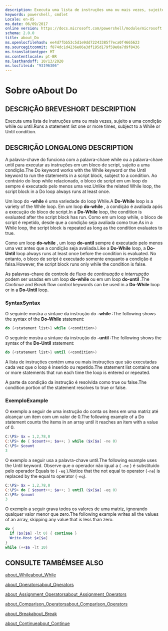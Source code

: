 ```yaml
---
description: Executa uma lista de instruções uma ou mais vezes, sujeito a uma condição while ou until.
keywords: powershell, cmdlet
Locale: en-US
ms.date: 06/09/2017
online version: https://docs.microsoft.com/powershell/module/microsoft.powershell.core/about/about_do?view=powershell-7&WT.mc_id=ps-gethelp
schema: 2.0.0
title: about_Do
ms.openlocfilehash: ee4d7fbb53c5d1e9dd72243385f7eca0f4665623
ms.sourcegitcommit: f874dc1d4236e06a3df195d179f59e0a7d9f8436
ms.translationtype: MT
ms.contentlocale: pt-BR
ms.lasthandoff: 10/13/2020
ms.locfileid: "93196306"
---
```

# <a name="about-do"></a><span data-ttu-id="eccb2-104">Sobre o</span><span class="sxs-lookup"><span data-stu-id="eccb2-104">About Do</span></span>

## <a name="short-description"></a><span data-ttu-id="eccb2-105">DESCRIÇÃO BREVE</span><span class="sxs-lookup"><span data-stu-id="eccb2-105">SHORT DESCRIPTION</span></span>
<span data-ttu-id="eccb2-106">Executa uma lista de instruções uma ou mais vezes, sujeito a uma condição while ou until.</span><span class="sxs-lookup"><span data-stu-id="eccb2-106">Runs a statement list one or more times, subject to a While or Until condition.</span></span>

## <a name="long-description"></a><span data-ttu-id="eccb2-107">DESCRIÇÃO LONGA</span><span class="sxs-lookup"><span data-stu-id="eccb2-107">LONG DESCRIPTION</span></span>

<span data-ttu-id="eccb2-108">A palavra-chave do funciona com a palavra-chave while ou a palavra-chave until para executar as instruções em um bloco de script, sujeito a uma condição.</span><span class="sxs-lookup"><span data-stu-id="eccb2-108">The Do keyword works with the While keyword or the Until keyword to run the statements in a script block, subject to a condition.</span></span> <span data-ttu-id="eccb2-109">Ao contrário do loop while relacionado, o bloco de script em um loop do sempre é executado pelo menos uma vez.</span><span class="sxs-lookup"><span data-stu-id="eccb2-109">Unlike the related While loop, the script block in a Do loop always runs at least once.</span></span>

<span data-ttu-id="eccb2-110">Um loop do **-while** é uma variedade do loop While.</span><span class="sxs-lookup"><span data-stu-id="eccb2-110">A **Do-While** loop is a variety of the While loop.</span></span> <span data-ttu-id="eccb2-111">Em um loop **do-while** , a condição é avaliada após a execução do bloco de script.</span><span class="sxs-lookup"><span data-stu-id="eccb2-111">In a **Do-While** loop, the condition is evaluated after the script block has run.</span></span> <span data-ttu-id="eccb2-112">Como em um loop while, o bloco de script é repetido, desde que a condição seja avaliada como true.</span><span class="sxs-lookup"><span data-stu-id="eccb2-112">As in a While loop, the script block is repeated as long as the condition evaluates to true.</span></span>

<span data-ttu-id="eccb2-113">Como um loop **do-while** , um loop **do-until** sempre é executado pelo menos uma vez antes que a condição seja avaliada.</span><span class="sxs-lookup"><span data-stu-id="eccb2-113">Like a **Do-While** loop, a **Do-Until** loop always runs at least once before the condition is evaluated.</span></span> <span data-ttu-id="eccb2-114">No entanto, o bloco de script é executado somente enquanto a condição é falsa.</span><span class="sxs-lookup"><span data-stu-id="eccb2-114">However, the script block runs only while the condition is false.</span></span>

<span data-ttu-id="eccb2-115">As palavras-chave de controle de fluxo de *continuação* e *interrupção* podem ser usadas em um loop **do-while** ou em um loop **do-until** .</span><span class="sxs-lookup"><span data-stu-id="eccb2-115">The *Continue* and *Break* flow control keywords can be used in a **Do-While** loop or in a **Do-Until** loop.</span></span>

### <a name="syntax"></a><span data-ttu-id="eccb2-116">Syntax</span><span class="sxs-lookup"><span data-stu-id="eccb2-116">Syntax</span></span>

<span data-ttu-id="eccb2-117">O seguinte mostra a sintaxe da instrução do **-while** :</span><span class="sxs-lookup"><span data-stu-id="eccb2-117">The following shows the syntax of the **Do-While** statement:</span></span>

```powershell
do {<statement list>} while (<condition>)
```

<span data-ttu-id="eccb2-118">O seguinte mostra a sintaxe da instrução do **-until** :</span><span class="sxs-lookup"><span data-stu-id="eccb2-118">The following shows the syntax of the **Do-Until** statement:</span></span>

```powershell
do {<statement list>} until (<condition>)
```

<span data-ttu-id="eccb2-119">A lista de instruções contém uma ou mais instruções que são executadas cada vez que o loop é inserido ou repetido.</span><span class="sxs-lookup"><span data-stu-id="eccb2-119">The statement list contains one or more statements that run each time the loop is entered or repeated.</span></span>

<span data-ttu-id="eccb2-120">A parte da condição da instrução é resolvida como true ou false.</span><span class="sxs-lookup"><span data-stu-id="eccb2-120">The condition portion of the statement resolves to true or false.</span></span>

### <a name="example"></a><span data-ttu-id="eccb2-121">Exemplo</span><span class="sxs-lookup"><span data-stu-id="eccb2-121">Example</span></span>

<span data-ttu-id="eccb2-122">O exemplo a seguir de uma instrução do conta os itens em uma matriz até alcançar um item com um valor de 0.</span><span class="sxs-lookup"><span data-stu-id="eccb2-122">The following example of a Do statement counts the items in an array until it reaches an item with a value of 0.</span></span>

```powershell
C:\PS> $x = 1,2,78,0
C:\PS> do { $count++; $a++; } while ($x[$a] -ne 0)
C:\PS> $count
3
```

<span data-ttu-id="eccb2-123">O exemplo a seguir usa a palavra-chave until.</span><span class="sxs-lookup"><span data-stu-id="eccb2-123">The following example uses the Until keyword.</span></span> <span data-ttu-id="eccb2-124">Observe que o operador não igual a ( `-ne` ) é substituído pelo operador Equals to ( `-eq` ).</span><span class="sxs-lookup"><span data-stu-id="eccb2-124">Notice that the not equal to operator (`-ne`) is replaced by the equal to operator (`-eq`).</span></span>

```powershell
C:\PS> $x = 1,2,78,0
C:\PS> do { $count++; $a++; } until ($x[$a] -eq 0)
C:\PS> $count
3
```

<span data-ttu-id="eccb2-125">O exemplo a seguir grava todos os valores de uma matriz, ignorando qualquer valor menor que zero.</span><span class="sxs-lookup"><span data-stu-id="eccb2-125">The following example writes all the values of an array, skipping any value that is less than zero.</span></span>

```powershell
do {
  if ($x[$a] -lt 0) { continue }
  Write-Host $x[$a]
}
while (++$a -lt 10)
```

## <a name="see-also"></a><span data-ttu-id="eccb2-126">CONSULTE TAMBÉM</span><span class="sxs-lookup"><span data-stu-id="eccb2-126">SEE ALSO</span></span>

[<span data-ttu-id="eccb2-127">about_While</span><span class="sxs-lookup"><span data-stu-id="eccb2-127">about_While</span></span>](about_While.md)

[<span data-ttu-id="eccb2-128">about_Operators</span><span class="sxs-lookup"><span data-stu-id="eccb2-128">about_Operators</span></span>](about_Operators.md)

[<span data-ttu-id="eccb2-129">about_Assignment_Operators</span><span class="sxs-lookup"><span data-stu-id="eccb2-129">about_Assignment_Operators</span></span>](about_Assignment_Operators.md)

[<span data-ttu-id="eccb2-130">about_Comparison_Operators</span><span class="sxs-lookup"><span data-stu-id="eccb2-130">about_Comparison_Operators</span></span>](about_Comparison_Operators.md)

[<span data-ttu-id="eccb2-131">about_Break</span><span class="sxs-lookup"><span data-stu-id="eccb2-131">about_Break</span></span>](about_Break.md)

[<span data-ttu-id="eccb2-132">about_Continue</span><span class="sxs-lookup"><span data-stu-id="eccb2-132">about_Continue</span></span>](about_Continue.md)
